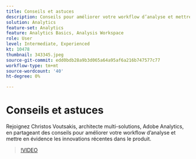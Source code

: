 ```yaml
---
title: Conseils et astuces
description: Conseils pour améliorer votre workflow d’analyse et mettre en évidence les innovations récentes dans Adobe Analytics
solution: Analytics
feature-set: Analytics
feature: Analytics Basics, Analysis Workspace
role: User
level: Intermediate, Experienced
kt: 10478
thumbnail: 343345.jpeg
source-git-commit: edd0bdb28a9b3d065a64a95af6a216b747577c77
workflow-type: tm+mt
source-wordcount: '40'
ht-degree: 0%

---
```


# Conseils et astuces

Rejoignez Christos Voutsakis, architecte multi-solutions, Adobe Analytics, en partageant des conseils pour améliorer votre workflow d’analyse et mettre en évidence les innovations récentes dans le produit.

>[!VIDEO](https://video.tv.adobe.com/v/343345/?quality=12&learn=on)
